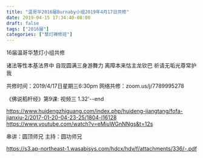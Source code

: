 ```yaml
---
title: "温哥华2016届Burnaby小组2019年4月17日共修"
date: 2019-04-15 17:34:40-08:00
draft: false
tags: ["2016届"]
categories: ["慧灯禅修班"]
---
```

16届温哥华慧灯小组共修

诸法等性本基法界中 
自现圆满三身游舞力
离障本来怙主龙钦巴 
祈请无垢光尊常护我 

共修时间：2019/4/17日星期三6:30pm
网络共修：zoom.us/j/7789995278 

《佛说稻杆经》第9课:  视频三 1.32'--end

https://www.huidengzhiguang.com/index.php/huideng-jiangtang/fofa-jianxiu-2/2017-01-20-04-23-25/1804-l16128
https://www.youtube.com/watch?v=eMiuWGnNNgs&t=12s

串讲：圆顶师兄
主持：圆功师兄

 https://s3.ap-northeast-1.wasabisys.com/hdcx/hdv/f/attachments/336/-.pdf
